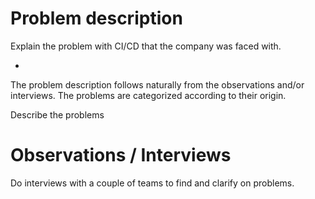 
# Problem description

Explain the problem with CI/CD that the company was faced with.

 -

The problem description follows naturally from the observations and/or
interviews. The problems are categorized according to their origin.

Describe the problems

# Observations / Interviews

Do interviews with a couple of teams to find and clarify on problems.
